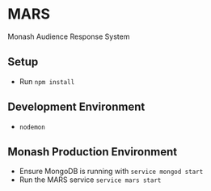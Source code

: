MARS
====

Monash Audience Response System


Setup
---------------------
* Run `npm install`

Development Environment
---------------------
* `nodemon`

Monash Production Environment
----------------------
* Ensure MongoDB is running with `service mongod start`
* Run the MARS service `service mars start`
